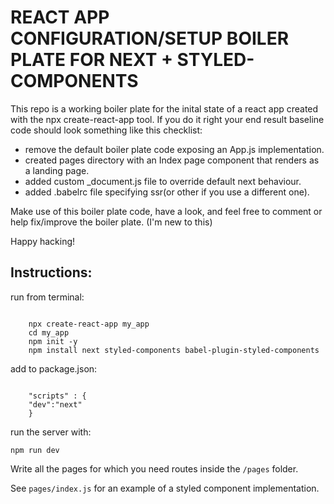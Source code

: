 # REACT APP CONFIGURATION/SETUP BOILER PLATE FOR NEXT + STYLED-COMPONENTS

This repo is a working boiler plate for the inital state of a react app created with the npx create-react-app tool.
If you do it right your end result baseline code should look something like this checklist:

- remove the default boiler plate code exposing an App.js implementation.
- created pages directory with an Index page component that renders as a landing page.
- added custom \_document.js file to override default next behaviour.
- added .babelrc file specifying ssr(or other if you use a different one).

Make use of this boiler plate code, have a look, and feel free to comment or help fix/improve the boiler plate. (I'm new to this)

Happy hacking!

## Instructions:

run from terminal:

<code>
    npx create-react-app my_app
    cd my_app
    npm init -y
    npm install next styled-components babel-plugin-styled-components
</code>

add to package.json:

<code>
    "scripts" : {
    "dev":"next"
    }
</code>

run the server with:

<code>npm run dev</code>

Write all the pages for which you need routes inside the <code>/pages</code> folder.

See <code>pages/index.js</code> for an example of a styled component implementation.
